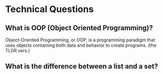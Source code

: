 # Technical Questions

## What is OOP (Object Oriented Programming)?

Object-Oriented Programming, or OOP, is a programming paradigm that uses objects containing both data and behavior to create programs. (the TLDR vers.)

## What is the difference between a list and a set?
